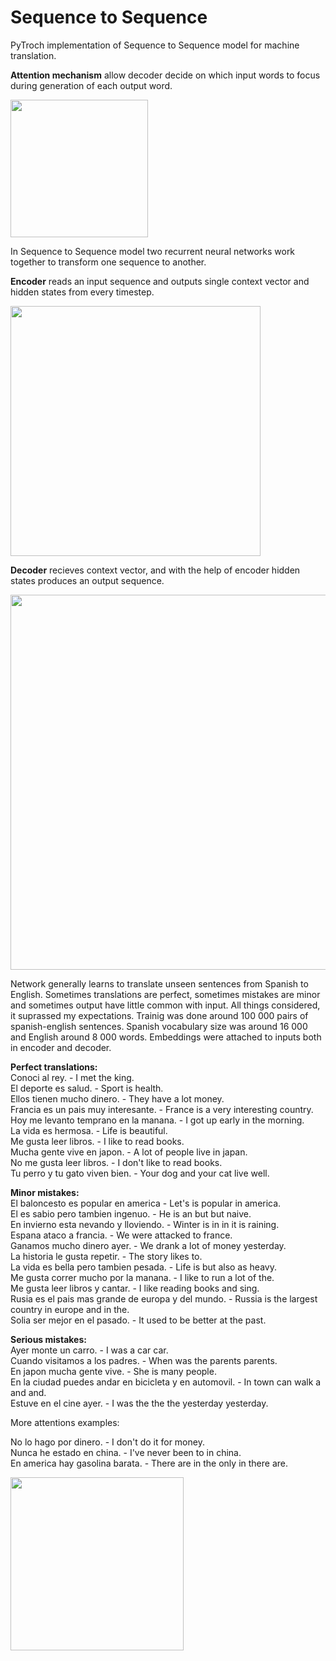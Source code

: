 # Sequence to Sequence

PyTroch implementation of Sequence to Sequence model for machine translation. 

**Attention mechanism** allow decoder decide on which input words to focus during generation of each output word. 

<img src="https://s13.postimg.org/si1crybrr/no_hay_rey_en_polonia-_there_is_no_king_in_there.png" width="220"> 

In Sequence to Sequence model two recurrent neural networks work together to transform one sequence to another. 

**Encoder** reads an input sequence and outputs single context vector and hidden states from every timestep. 

<img src="https://s17.postimg.org/tue57sq33/image.png" width="400">

**Decoder** recieves context vector, and with the help of encoder hidden states produces an output sequence.

<img src="https://s13.postimg.org/gjzsdui8n/image.png" width="600">

Network generally learns to translate unseen sentences from Spanish to English. Sometimes translations are perfect, sometimes mistakes are minor and sometimes output have little common with input. All things considered, it suprassed my expectations. Trainig was done around 100 000 pairs of spanish-english sentences. Spanish vocabulary size was around 16 000 and English around 8 000 words. Embeddings were attached to inputs both in encoder and decoder. 

**Perfect translations:**<br />
Conoci al rey. - I met the king.<br />
El deporte es salud. - Sport is health.<br />
Ellos tienen mucho dinero. - They have a lot money.<br />
Francia es un pais muy interesante. - France is a very interesting country.<br />
Hoy me levanto temprano en la manana. - I got up early in the morning.<br />
La vida es hermosa. - Life is beautiful.<br />
Me gusta leer libros. - I like to read books.<br />
Mucha gente vive en japon. - A lot of people live in japan.<br />
No me gusta leer libros. - I don't like to read books.<br />
Tu perro y tu gato viven bien. - Your dog and your cat live well.<br />

**Minor mistakes:**<br />
El baloncesto es popular en america - Let's is popular in america.<br />
El es sabio pero tambien ingenuo. - He is an but but naive.<br />
En invierno esta nevando y lloviendo. - Winter is in in it is raining.<br />
Espana ataco a francia. - We were attacked to france.<br />
Ganamos mucho dinero ayer. - We drank a lot of money yesterday.<br />
La historia le gusta repetir. - The story likes to.<br />
La vida es bella pero tambien pesada. - Life is but also as heavy.<br />
Me gusta correr mucho por la manana. - I like to run a lot of the.<br />
Me gusta leer libros y cantar. - I like reading books and sing.<br />
Rusia es el pais mas grande de europa y del mundo. - Russia is the largest country in europe and in the.<br />
Solia ser mejor en el pasado. - It used to be better at the past.<br />

**Serious mistakes:**<br />
Ayer monte un carro. - I was a car car.<br />
Cuando visitamos a los padres. - When was the parents parents.<br />
En japon mucha gente vive. - She is many people.<br />
En la ciudad puedes andar en bicicleta y en automovil. - In town can walk a and and.<br />
Estuve en el cine ayer. - I was the the the yesterday yesterday.<br />

More attentions examples:

No lo hago por dinero. - I don't do it for money.<br />
Nunca he estado en china. - I've never been to in china.<br />
En america hay gasolina barata. - There are in the only in there are.<br />

<img src="https://s13.postimg.org/nn7ntrdh3/canvas.png" height="277">


